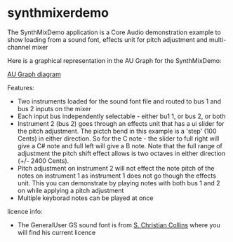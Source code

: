 synthmixerdemo
==============

The SynthMixDemo application is a Core Audio demonstration example to show loading from a sound font, effects unit for pitch adjustment and multi-channel mixer

Here is a graphical representation in the AU Graph for the SynthMixDemo:

[AU Graph diagram](AUGraph.png)

Features:

- Two instruments loaded for the sound font file and routed to bus 1 and bus 2 inputs on the mixer
- Each input bus independently selectable - either bu1 1, or bus 2, or both
- Instrument 2 (bus 2) goes through an effects unit that has a ui slider for the pitch adjustment.  The pictch bend in this example is a 'step' (100 Cents) in either direction. So for the C note - the slider to full right will give a C# note and full left will give a B note.  Note that the full range of adjustment the pitch shift effect allows is two octaves in either direction (+/- 2400 Cents).
- Pitch adjustment on instrument 2 will not effect the note pitch of the notes on instrument 1 as instrument 1 does not go though the effects unit.  This you can demonstrate by playing notes with both bus 1 and 2 on while applying a pitch adjustment 
- Multiple keyborad notes can be played at once

licence info:

- The GeneralUser GS sound font is from [S. Christian Collins](http://www.schristiancollins.com/generaluser.php) where you will find his current licence
